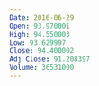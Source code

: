 ```yaml
---
Date: 2016-06-29
Open: 93.970001
High: 94.550003
Low: 93.629997
Close: 94.400002
Adj Close: 91.208397
Volume: 36531000
---
```

